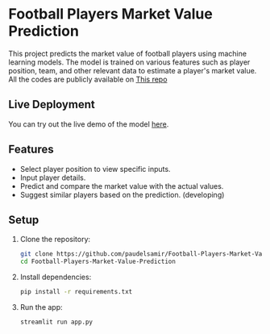 # Football Players Market Value Prediction

This project predicts the market value of football players using machine learning models. The model is trained on various features such as player position, team, and other relevant data to estimate a player's market value. All the codes are publicly available on [This repo](https://github.com/paudelsamir/365DaysOfData/tree/main/04-ML-Based-Football-Players-Market-Value-Prediction)

## Live Deployment

You can try out the live demo of the model [here](https://paudelsamir.streamlit.app/).

## Features

- Select player position to view specific inputs.
- Input player details.
- Predict and compare the market value with the actual values.
- Suggest similar players based on the prediction. (developing)

## Setup

1. Clone the repository:
   ```bash
   git clone https://github.com/paudelsamir/Football-Players-Market-Value-Prediction.git
   cd Football-Players-Market-Value-Prediction
    ```

2. Install dependencies:
      ```bash
    pip install -r requirements.txt
    ```
3. Run the app:
   ``` bash
   streamlit run app.py
   ```
